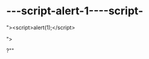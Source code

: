 ---script-alert-1----script-
============================

">&lt;script>alert(1);&lt;/script>

"><script>alert(1);</script>

?\"<script>alert 1;</script>"

